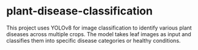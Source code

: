 # plant-disease-classification
This project uses YOLOv8 for image classification to identify various plant diseases across multiple crops. The model takes leaf images as input and classifies them into specific disease categories or healthy conditions.
